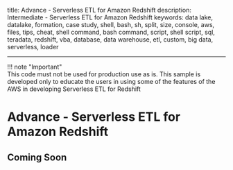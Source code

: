 title: Advance - Serverless ETL for Amazon Redshift
description: Intermediate - Serverless ETL for Amazon Redshift
keywords: data lake, datalake, formation, case study, shell, bash, sh, split, size, console, aws, files, tips, cheat, shell command, bash command, script, shell script, sql, teradata, redshift, vba, database, data warehouse, etl, custom, big data, serverless, loader  

<script>
 </script>
 ---
!!! note "Important"  
     This code must not be used for production use as is. This sample is developed only to educate the users in using some of the features of the AWS in developing Serverless ETL for Redshift

# Advance - Serverless ETL for Amazon Redshift
 
## Coming Soon
   

